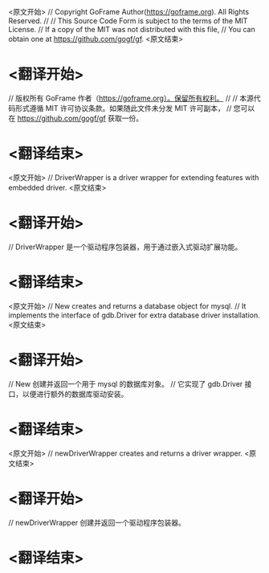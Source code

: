 
<原文开始>
// Copyright GoFrame Author(https://goframe.org). All Rights Reserved.
//
// This Source Code Form is subject to the terms of the MIT License.
// If a copy of the MIT was not distributed with this file,
// You can obtain one at https://github.com/gogf/gf.
<原文结束>

# <翻译开始>
// 版权所有 GoFrame 作者（https://goframe.org）。保留所有权利。
//
// 本源代码形式遵循 MIT 许可协议条款。如果随此文件未分发 MIT 许可副本，
// 您可以在 https://github.com/gogf/gf 获取一份。
# <翻译结束>


<原文开始>
// DriverWrapper is a driver wrapper for extending features with embedded driver.
<原文结束>

# <翻译开始>
// DriverWrapper 是一个驱动程序包装器，用于通过嵌入式驱动扩展功能。
# <翻译结束>


<原文开始>
// New creates and returns a database object for mysql.
// It implements the interface of gdb.Driver for extra database driver installation.
<原文结束>

# <翻译开始>
// New 创建并返回一个用于 mysql 的数据库对象。
// 它实现了 gdb.Driver 接口，以便进行额外的数据库驱动安装。
# <翻译结束>


<原文开始>
// newDriverWrapper creates and returns a driver wrapper.
<原文结束>

# <翻译开始>
// newDriverWrapper 创建并返回一个驱动程序包装器。
# <翻译结束>

